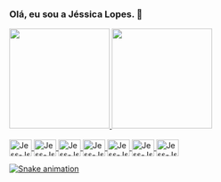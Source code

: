 ### Olá, eu sou a Jéssica Lopes. 👋
<div>
  
 <a href="https://beacons.ai/jessicapriscilla">
  <img height="180cm" src="https://github-readme-stats.vercel.app/api?username=jessicapriscilla&show_icons=true&theme=cobalt"/>
  <img height="180cm" src="https://github-readme-stats.vercel.app/api/top-langs/?username=jessicapriscilla&langs_count=8=true&theme=cobalt"/>
</div>
<div style="display: inline_block"><br>
  
   <img align="center" alt="Jess-Js" height="30" width="40" src="https://cdn.jsdelivr.net/gh/devicons/devicon/icons/javascript/javascript-plain.svg" />
   <img align="center" alt="Jess-Js" height="30" width="40" src="https://cdn.jsdelivr.net/gh/devicons/devicon/icons/typescript/typescript-original.svg" />
   <img align="center" alt="Jess-Js" height="30" width="40" src="https://cdn.jsdelivr.net/gh/devicons/devicon/icons/react/react-original.svg" />
   <img align="center" alt="Jess-Js" height="30" width="40" src="https://cdn.jsdelivr.net/gh/devicons/devicon/icons/html5/html5-original.svg" />
   <img align="center" alt="Jess-Js" height="30" width="40" src="https://cdn.jsdelivr.net/gh/devicons/devicon/icons/css3/css3-original.svg" />
   <img align="center" alt="Jess-Js" height="30" width="40" src="https://cdn.jsdelivr.net/gh/devicons/devicon/icons/python/python-original.svg" />
   <img align="center" alt="Jess-Js" height="30" width="40" src="https://cdn.jsdelivr.net/gh/devicons/devicon/icons/csharp/csharp-original.svg" />
 
</div>
                                                  
![Snake animation](https://github.com/jessicapriscilla/jessicapriscilla/blob/output/github-contribution-grid-snake.svg)
